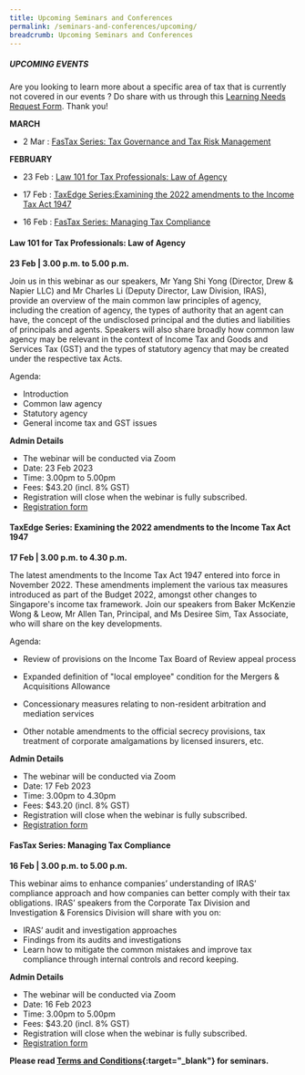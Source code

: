 ```yaml
---
title: Upcoming Seminars and Conferences
permalink: /seminars-and-conferences/upcoming/
breadcrumb: Upcoming Seminars and Conferences
---
```

##### **UPCOMING EVENTS**
Are you looking to learn more about a specific area of tax that is currently not covered in our events ? 
Do share with us through this [Learning Needs Request Form](https://form.gov.sg/5d2c51283703d80011e52615). Thank you!


**MARCH**

* 2 Mar : [FasTax Series: Tax Governance and Tax Risk Management](/seminars-and-conferences/upcoming/#2mar-ta-id)

**FEBRUARY**

* 23 Feb : [Law 101 for Tax Professionals: Law of Agency](/seminars-and-conferences/upcoming/#23feb-ta-id)

* 17 Feb : [TaxEdge Series:Examining the 2022 amendments to the Income Tax Act 1947](/seminars-and-conferences/upcoming/#17feb-ta-id)

* 16 Feb : [FasTax Series: Managing Tax Compliance](/seminars-and-conferences/upcoming/#16feb-ta-id)


<a id="23feb-ta-id"></a>
#### **Law 101 for Tax Professionals: Law of Agency**
**23 Feb | 3.00 p.m. to 5.00 p.m.**

Join us in this webinar as our speakers, Mr Yang Shi Yong (Director, Drew & Napier LLC) and Mr Charles Li (Deputy Director, Law Division, IRAS), provide an overview of the main common law principles of agency, including the creation of agency, the types of authority that an agent can have, the concept of the undisclosed principal and the duties and liabilities of principals and agents. Speakers will also share broadly how common law agency may be relevant in the context of Income Tax and Goods and Services Tax (GST) and the types of statutory agency that may be created under the respective tax Acts.

Agenda:
* Introduction
* Common law agency
* Statutory agency
* General income tax and GST issues

**Admin Details**
* The webinar will be conducted via Zoom
* Date: 23 Feb 2023
* Time: 3.00pm to 5.00pm
* Fees: $43.20 (incl. 8% GST)
* Registration will close when the webinar is fully subscribed.
* [Registration form](https://form.gov.sg/63be5c6ef4876f00137946ab)

<a id="17feb-ta-id"></a>
#### **TaxEdge Series: Examining the 2022 amendments to the Income Tax Act 1947**
**17 Feb | 3.00 p.m. to 4.30 p.m.**

The latest amendments to the Income Tax Act 1947 entered into force in November 2022. These amendments implement the various tax measures introduced as part of the Budget 2022, amongst other changes to Singapore's income tax framework.  Join our speakers from Baker McKenzie Wong & Leow, Mr Allen Tan, Principal, and Ms Desiree Sim, Tax Associate, who will share on the key developments.

Agenda:

* Review of provisions on the Income Tax Board of Review appeal process

* Expanded definition of "local employee" condition for the Mergers & Acquisitions Allowance

* Concessionary measures relating to non-resident arbitration and mediation services

* Other notable amendments to the official secrecy provisions, tax treatment of corporate amalgamations by licensed insurers, etc.

**Admin Details**
* The webinar will be conducted via Zoom
* Date: 17 Feb 2023
* Time: 3.00pm to 4.30pm
* Fees: $43.20 (incl. 8% GST)
* Registration will close when the webinar is fully subscribed.
* [Registration form](https://form.gov.sg/63c7cd5dd4e11c001225746c)


<a id="16feb-ta-id"></a>
#### **FasTax Series: Managing Tax Compliance**
**16 Feb | 3.00 p.m. to 5.00 p.m.**

This webinar aims to enhance companies’ understanding of IRAS’ compliance approach and how companies can better comply with their tax obligations. IRAS’ speakers from the Corporate Tax Division and Investigation & Forensics Division will share with you on:

*   IRAS’ audit and investigation approaches
*   Findings from its audits and investigations
* Learn how to mitigate the common mistakes and improve tax compliance through internal controls and record keeping.

**Admin Details**
* The webinar will be conducted via Zoom
* Date: 16 Feb 2023
* Time: 3.00pm to 5.00pm
* Fees: $43.20 (incl. 8% GST)
* Registration will close when the webinar is fully subscribed.
* [Registration form](https://form.gov.sg/63c7c8edbef23b00118f6b91)


**Please read [Terms and Conditions](https://production-iras-tax-academy.netlify.com/executive-tax-programmes/terms-and-conditions/){:target="_blank"} for seminars.**